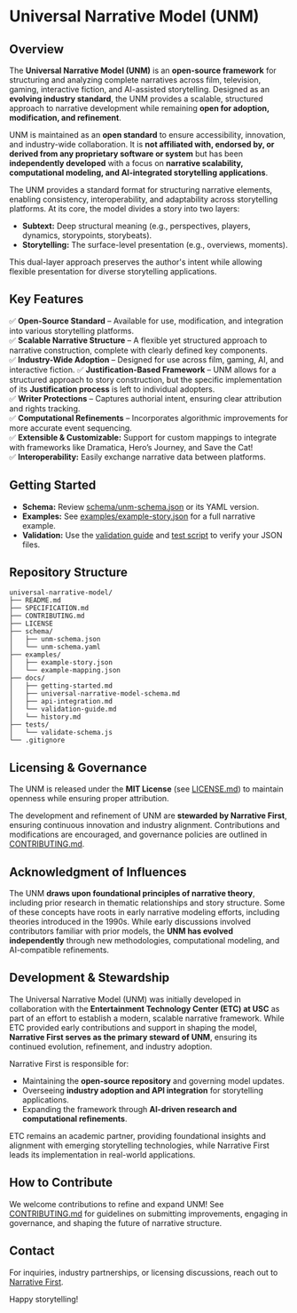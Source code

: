 # Universal Narrative Model (UNM)  

## Overview  
The **Universal Narrative Model (UNM)** is an **open-source framework** for structuring and analyzing complete narratives across film, television, gaming, interactive fiction, and AI-assisted storytelling. Designed as an **evolving industry standard**, the UNM provides a scalable, structured approach to narrative development while remaining **open for adoption, modification, and refinement**.  

UNM is maintained as an **open standard** to ensure accessibility, innovation, and industry-wide collaboration. It is **not affiliated with, endorsed by, or derived from any proprietary software or system** but has been **independently developed** with a focus on **narrative scalability, computational modeling, and AI-integrated storytelling applications**.

The UNM provides a standard format for structuring narrative elements, enabling consistency, interoperability, and adaptability across storytelling platforms. At its core, the model divides a story into two layers:
- **Subtext:** Deep structural meaning (e.g., perspectives, players, dynamics, storypoints, storybeats).
- **Storytelling:** The surface-level presentation (e.g., overviews, moments).

This dual-layer approach preserves the author's intent while allowing flexible presentation for diverse storytelling applications.

## Key Features  
✅ **Open-Source Standard** – Available for use, modification, and integration into various storytelling platforms.  
✅ **Scalable Narrative Structure** – A flexible yet structured approach to narrative construction, complete with clearly defined key components.  
✅ **Industry-Wide Adoption** – Designed for use across film, gaming, AI, and interactive fiction. 
✅ **Justification-Based Framework** – UNM allows for a structured approach to story construction, but the specific implementation of its **Justification process** is left to individual adopters.     
✅ **Writer Protections** – Captures authorial intent, ensuring clear attribution and rights tracking.  
✅ **Computational Refinements** – Incorporates algorithmic improvements for more accurate event sequencing.  
✅ **Extensible & Customizable:** Support for custom mappings to integrate with frameworks like Dramatica, Hero’s Journey, and Save the Cat!  
✅ **Interoperability:** Easily exchange narrative data between platforms.

## Getting Started
- **Schema:** Review [schema/unm-schema.json](schema/unm-schema.json) or its YAML version.
- **Examples:** See [examples/example-story.json](examples/example-story.json) for a full narrative example.
- **Validation:** Use the [validation guide](docs/validation-guide.md) and [test script](tests/validate-schema.js) to verify your JSON files.

## Repository Structure
```
universal-narrative-model/
├── README.md
├── SPECIFICATION.md
├── CONTRIBUTING.md
├── LICENSE
├── schema/
│   ├── unm-schema.json
│   └── unm-schema.yaml
├── examples/
│   ├── example-story.json
│   └── example-mapping.json
├── docs/
│   ├── getting-started.md
│   ├── universal-narrative-model-schema.md
│   ├── api-integration.md
│   └── validation-guide.md
│   └── history.md
├── tests/
│   └── validate-schema.js
└── .gitignore
```

## Licensing & Governance  
The UNM is released under the **MIT License** (see [LICENSE.md](LICENSE.md)) to maintain openness while ensuring proper attribution.  

The development and refinement of UNM are **stewarded by Narrative First**, ensuring continuous innovation and industry alignment. Contributions and modifications are encouraged, and governance policies are outlined in [CONTRIBUTING.md](CONTRIBUTING.md).  

## Acknowledgment of Influences  
The UNM **draws upon foundational principles of narrative theory**, including prior research in thematic relationships and story structure. Some of these concepts have roots in early narrative modeling efforts, including theories introduced in the 1990s. While early discussions involved contributors familiar with prior models, the **UNM has evolved independently** through new methodologies, computational modeling, and AI-compatible refinements. 

## Development & Stewardship  

The Universal Narrative Model (UNM) was initially developed in collaboration with the **Entertainment Technology Center (ETC) at USC** as part of an effort to establish a modern, scalable narrative framework. While ETC provided early contributions and support in shaping the model, **Narrative First serves as the primary steward of UNM**, ensuring its continued evolution, refinement, and industry adoption.  

Narrative First is responsible for:  
- Maintaining the **open-source repository** and governing model updates.  
- Overseeing **industry adoption and API integration** for storytelling applications.  
- Expanding the framework through **AI-driven research and computational refinements**.  

ETC remains an academic partner, providing foundational insights and alignment with emerging storytelling technologies, while Narrative First leads its implementation in real-world applications.

## How to Contribute  
We welcome contributions to refine and expand UNM! See [CONTRIBUTING.md](CONTRIBUTING.md) for guidelines on submitting improvements, engaging in governance, and shaping the future of narrative structure.  

## Contact  
For inquiries, industry partnerships, or licensing discussions, reach out to [Narrative First](https://narrativefirst.com).  

Happy storytelling!
